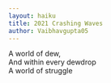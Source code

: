 ```yaml
---
layout: haiku
title: 2021 Crashing Waves
author: Vaibhavgupta05
---
```

A world of dew,<br>
And within every dewdrop<br>
A world of struggle<br>